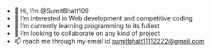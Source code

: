 - 👋 Hi, I’m @SumitBhatt109
- 👀 I’m interested in Web development and competitive coding
- 🌱 I’m currently learning programming to its fullest
- 💞️ I’m looking to collaborate on any kind of project
- 📫 reach me through my email id sumitbhatt11112222@gmail.com 

<!---
SumitBhatt109/SumitBhatt109 is a ✨ special ✨ repository because its `README.md` (this file) appears on your GitHub profile.
You can click the Preview link to take a look at your changes.
--->

